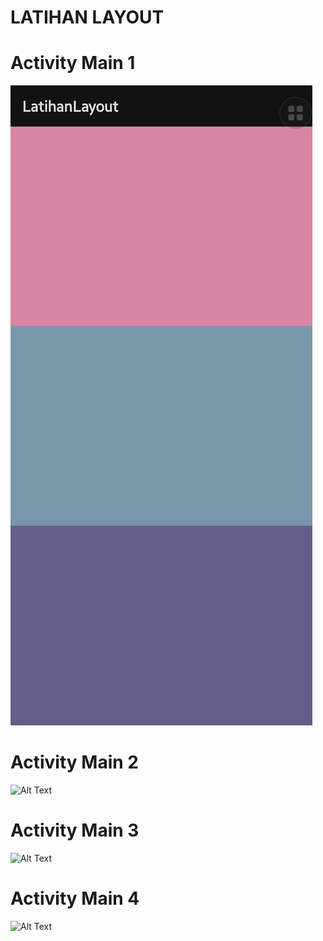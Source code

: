# LATIHAN LAYOUT
# Activity Main 1
![Alt Text](https://github.com/EganSatya18/LatihanLayout/blob/master/Activity%20Main%201.jpeg)
# Activity Main 2
![Alt Text]()
# Activity Main 3
![Alt Text]()
# Activity Main 4
![Alt Text]()
